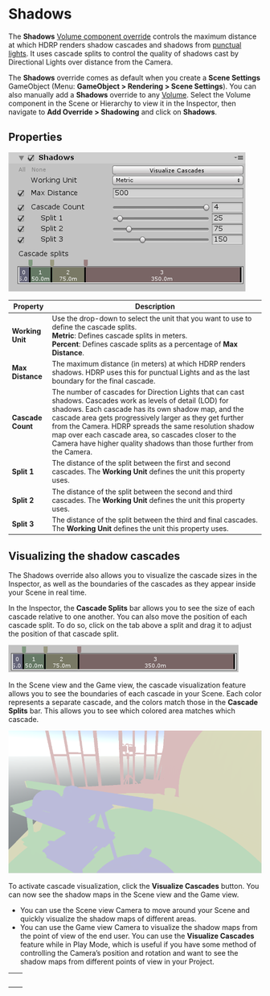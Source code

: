 # Shadows

The **Shadows** [Volume component override](Volume-Components.html) controls the maximum distance at which HDRP renders shadow cascades and shadows from [punctual lights](Glossary.html#PunctualLight). It uses cascade splits to control the quality of shadows cast by Directional Lights over distance from the Camera.

The **Shadows** override comes as default when you create a **Scene Settings** GameObject (Menu: **GameObject > Rendering > Scene Settings**). You can also manually add a **Shadows** override to any [Volume](Volumes.html). Select the Volume component in the Scene or Hierarchy to view it in the Inspector, then navigate to **Add Override > Shadowing** and click on **Shadows**.



## Properties

![](Images/SceneSettingsHDShadowSettings1.png)

| **Property**      | **Description**                                              |
| ----------------- | ------------------------------------------------------------ |
| **Working Unit**  | Use the drop-down to select the unit that you want to use to define the cascade splits.<br />**Metric**: Defines cascade splits in meters.<br />**Percent**: Defines cascade splits as a percentage of **Max Distance**. |
| **Max Distance**  | The maximum distance (in meters) at which HDRP renders shadows. HDRP uses this for punctual Lights and as the last boundary for the final cascade. |
| **Cascade Count** | The number of cascades for Direction Lights that can cast shadows. Cascades work as levels of detail (LOD) for shadows. Each cascade has its own shadow map, and the cascade area gets progressively larger as they get further from the Camera. HDRP spreads the same resolution shadow map over each cascade area, so cascades closer to the Camera have higher quality shadows than those further from the Camera. |
| **Split 1**       | The distance of the split between the first and second cascades. The **Working Unit** defines the unit this property uses. |
| **Split 2**       | The distance of the split between the second and third cascades. The **Working Unit** defines the unit this property uses. |
| **Split 3**       | The distance of the split between the third and final cascades. The **Working Unit** defines the unit this property uses. |

## Visualizing the shadow cascades

The Shadows override also allows you to visualize the cascade sizes in the Inspector, as well as the boundaries of the cascades as they appear inside your Scene in real time.

In the Inspector, the **Cascade Splits** bar allows you to see the size of each cascade relative to one another. You can also move the position of each cascade split. To do so, click on the tab above a split and drag it to adjust the position of that cascade split.

![](Images/SceneSettingsHDShadowSettings2.png)

In the Scene view and the Game view, the cascade visualization feature allows you to see the boundaries of each cascade in your Scene. Each color represents a separate cascade, and the colors match those in the **Cascade Splits** bar. This allows you to see which colored area matches which cascade.

![](Images/SceneSettingsHDShadowSettings3.png)

To activate cascade visualization, click the **Visualize Cascades** button. You can now see the shadow maps in the Scene view and the Game view. 

- You can use the Scene view Camera to move around your Scene and quickly visualize the shadow maps of different areas.
- You can use the Game view Camera to visualize the shadow maps from the point of view of the end user. You can use the **Visualize Cascades** feature while in Play Mode, which is useful if you have some method of controlling the Camera’s position and rotation and want to see the shadow maps from different points of view in your Project.

|      |      |
| ---- | ---- |
|      |      |
|      |      |
|      |      |
|      |      |
|      |      |